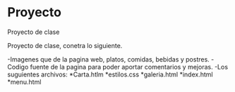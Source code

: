# Proyecto
Proyecto de clase

Proyecto  de clase, conetra lo siguiente.

-Imagenes que  de la pagina web, platos, comidas, bebidas y postres.
-Codigo fuente de la pagina para poder aportar comentarios y  mejoras.
-Los  suguientes  archivos:
*Carta.htlm
*estilos.css
*galeria.html
*index.html
*menu.html


